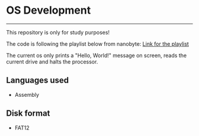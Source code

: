 # OS Development
---
This repository is only for study purposes!

The code is following the playlist below from nanobyte:
[Link for the playlist](https://www.youtube.com/playlist?list=PLFjM7v6KGMpiH2G-kT781ByCNC_0pKpPN)

The current os only prints a "Hello, World!" message on screen, reads the current drive and halts the processor.

## Languages used
 * Assembly

## Disk format
 * FAT12
